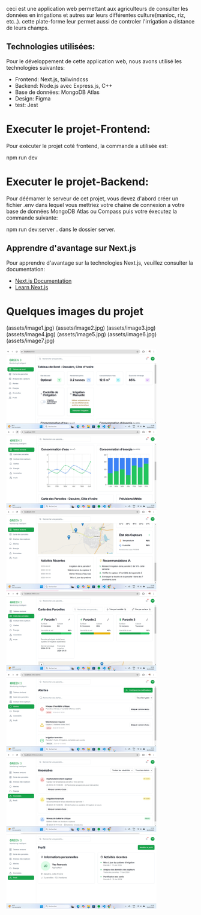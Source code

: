 ceci est une application web permettant aux agriculteurs de consulter les données en irrigations et autres sur leurs différentes culture(manioc, riz, etc..). cette plate-forme leur permet aussi de controler l'irrigation a distance de leurs champs. 


## Technologies utilisées:

Pour le développement de cette application web, nous avons utilisé les technologies suivantes:
- Frontend: Next.js, tailwindcss
- Backend: Node.js avec Express.js, C++
- Base de données: MongoDB Atlas
- Design: Figma
- test: Jest


# Executer le projet-Frontend:

Pour exécuter le projet coté frontend, la commande a utilisée est:

npm run dev

# Executer le projet-Backend:

Pour déémarrer le serveur de cet projet, vous devez d'abord créer un fichier .env dans lequel vous mettriez votre chaine de connexion a votre base de données MongoDB Atlas ou Compass
puis votre éxecutez la commande suivante: 

npm run dev:server . dans le dossier server.






## Apprendre d'avantage sur Next.js

Pour apprendre d'avantage sur la technologies Next.js, veuillez consulter la documentation:

- [Next.js Documentation](https://nextjs.org/docs) 
- [Learn Next.js](https://nextjs.org/learn) 


# Quelques images du projet

(assets/image1.jpg)
(assets/image2.jpg)
(assets/image3.jpg)
(assets/image4.jpg)
(assets/image5.jpg)
(assets/image6.jpg)
(assets/image7.jpg)


<img src="assets/image1.jpg" alt="Aperçu de l'application" width="400"/>
<img src="assets/image2.jpg" alt="Aperçu de l'application" width="400"/>
<img src="assets/image3.jpg" alt="Aperçu de l'application" width="400"/>
<img src="assets/image4.jpg" alt="Aperçu de l'application" width="400"/>
<img src="assets/image5.jpg" alt="Aperçu de l'application" width="400"/>
<img src="assets/image6.jpg" alt="Aperçu de l'application" width="400"/>
<img src="assets/image7.jpg" alt="Aperçu de l'application" width="400"/>
